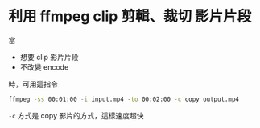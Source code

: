 # 利用 ffmpeg clip 剪輯、裁切 影片片段

當
- 想要 clip 影片片段
- 不改變 encode

時，可用這指令

```bash
ffmpeg -ss 00:01:00 -i input.mp4 -to 00:02:00 -c copy output.mp4
```

`-c` 方式是 copy 影片的方式，這樣速度超快  
